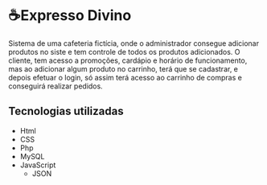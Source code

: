 # ☕Expresso Divino

Sistema de uma cafeteria fictícia, onde o administrador consegue adicionar produtos no siste e tem controle de todos os produtos adicionados. 
O cliente, tem acesso a promoções, cardápio e horário de funcionamento, mas ao adicionar algum produto no carrinho, terá que se cadastrar,
e depois efetuar o login, só assim terá acesso ao carrinho de compras e conseguirá realizar pedidos.

## Tecnologias utilizadas
* Html
* CSS
* Php
* MySQL
* JavaScript
  * JSON

